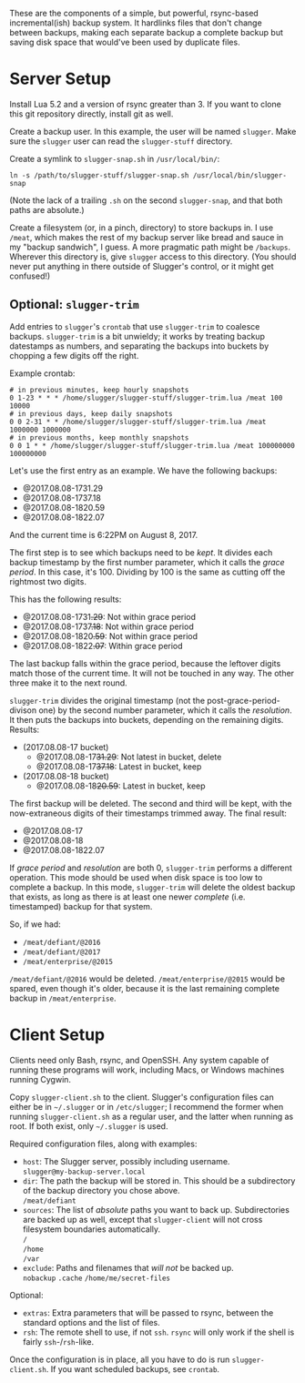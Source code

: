 These are the components of a simple, but powerful, rsync-based incremental(ish) backup system. It hardlinks files that don't change between backups, making each separate backup a complete backup but saving disk space that would've been used by duplicate files.

# Server Setup

Install Lua 5.2 and a version of rsync greater than 3. If you want to clone this git repository directly, install git as well.

Create a backup user. In this example, the user will be named `slugger`. Make sure the `slugger` user can read the `slugger-stuff` directory.

Create a symlink to `slugger-snap.sh` in `/usr/local/bin/`:

    ln -s /path/to/slugger-stuff/slugger-snap.sh /usr/local/bin/slugger-snap

(Note the lack of a trailing `.sh` on the second `slugger-snap`, and that both paths are absolute.)

Create a filesystem (or, in a pinch, directory) to store backups in. I use `/meat`, which makes the rest of my backup server like bread and sauce in my "backup sandwich", I guess. A more pragmatic path might be `/backups`. Wherever this directory is, give `slugger` access to this directory. (You should never put anything in there outside of Slugger's control, or it might get confused!)

## Optional: `slugger-trim`

Add entries to `slugger`'s `crontab` that use `slugger-trim` to coalesce backups. `slugger-trim` is a bit unwieldy; it works by treating backup datestamps as numbers, and separating the backups into buckets by chopping a few digits off the right.

Example crontab:

    # in previous minutes, keep hourly snapshots
    0 1-23 * * * /home/slugger/slugger-stuff/slugger-trim.lua /meat 100 10000
    # in previous days, keep daily snapshots
    0 0 2-31 * * /home/slugger/slugger-stuff/slugger-trim.lua /meat 1000000 1000000
    # in previous months, keep monthly snapshots
    0 0 1 * * /home/slugger/slugger-stuff/slugger-trim.lua /meat 100000000 100000000

Let's use the first entry as an example. We have the following backups:

- @2017.08.08-1731.29
- @2017.08.08-1737.18
- @2017.08.08-1820.59
- @2017.08.08-1822.07

And the current time is 6:22PM on August 8, 2017.

The first step is to see which backups need to be *kept*. It divides each backup timestamp by the first number parameter, which it calls the _grace period_. In this case, it's 100. Dividing by 100 is the same as cutting off the rightmost two digits.

This has the following results:

- @2017.08.08-1731<del>.29</del>: Not within grace period
- @2017.08.08-1737<del>.18</del>: Not within grace period
- @2017.08.08-1820<del>.59</del>: Not within grace period
- @2017.08.08-1822<del>.07</del>: Within grace period

The last backup falls within the grace period, because the leftover digits match those of the current time. It will not be touched in any way. The other three make it to the next round.

`slugger-trim` divides the original timestamp (not the post-grace-period-divison one) by the second number parameter, which it calls the _resolution_. It then puts the backups into buckets, depending on the remaining digits. Results:

- (2017.08.08-17 bucket)
    - @2017.08.08-17<del>31.29</del>: Not latest in bucket, delete
    - @2017.08.08-17<del>37.18</del>: Latest in bucket, keep
- (2017.08.08-18 bucket)
    - @2017.08.08-18<del>20.59</del>: Latest in bucket, keep

The first backup will be deleted. The second and third will be kept, with the now-extraneous digits of their timestamps trimmed away. The final result:

- @2017.08.08-17
- @2017.08.08-18
- @2017.08.08-1822.07

If *grace period* and *resolution* are both 0, `slugger-trim` performs a different operation. This mode should be used when disk space is too low to complete a backup. In this mode, `slugger-trim` will delete the oldest backup that exists, as long as there is at least one newer *complete* (i.e. timestamped) backup for that system.

So, if we had:

- `/meat/defiant/@2016`
- `/meat/defiant/@2017`
- `/meat/enterprise/@2015`

`/meat/defiant/@2016` would be deleted. `/meat/enterprise/@2015` would be spared, even though it's older, because it is the last remaining complete backup in `/meat/enterprise`.

# Client Setup

Clients need only Bash, rsync, and OpenSSH. Any system capable of running these programs will work, including Macs, or Windows machines running Cygwin.

Copy `slugger-client.sh` to the client. Slugger's configuration files can either be in `~/.slugger` or in `/etc/slugger`; I recommend the former when running `slugger-client.sh` as a regular user, and the latter when running as root. If both exist, only `~/.slugger` is used.

Required configuration files, along with examples:

- `host`: The Slugger server, possibly including username.  
  `slugger@my-backup-server.local`
- `dir`: The path the backup will be stored in. This should be a subdirectory of the backup directory you chose above.  
  `/meat/defiant`
- `sources`: The list of *absolute* paths you want to back up. Subdirectories are backed up as well, except that `slugger-client` will not cross filesystem boundaries automatically.  
  `/`  
  `/home`  
  `/var`
- `exclude`: Paths and filenames that *will not* be backed up.  
  `nobackup`
  `.cache`
  `/home/me/secret-files`

Optional:

- `extras`: Extra parameters that will be passed to rsync, between the standard options and the list of files.
- `rsh`: The remote shell to use, if not `ssh`. `rsync` will only work if the shell is fairly `ssh`-/`rsh`-like.

Once the configuration is in place, all you have to do is run `slugger-client.sh`. If you want scheduled backups, see `crontab`.
